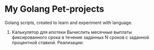 # My Golang Pet-projects
 
Golang scripts, created to learn and experiment with language.


1) Калькулятор для ипотеки
Вычислить месячные выплаты фиксированного срока в течение заданных N сроков с заданной процентной ставкой. Реализации:
